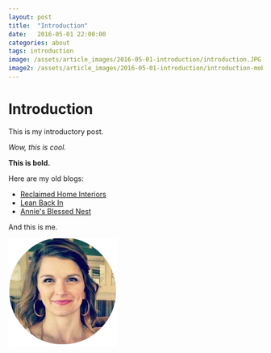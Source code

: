 ```yaml
---
layout: post
title:  "Introduction"
date:   2016-05-01 22:00:00
categories: about
tags: introduction
image: /assets/article_images/2016-05-01-introduction/introduction.JPG
image2: /assets/article_images/2016-05-01-introduction/introduction-mobile.JPG
---
```

# Introduction
This is my introductory post. 

*Wow, this is cool.*

**This is bold.**

Here are my old blogs:

* [Reclaimed Home Interiors](http://reclaimed.house)
* [Lean Back In](http://leanin.life)
* [Annie's Blessed Nest](http://anniesblessednest.com)

And this is me.

![](/assets/article_images/2016-05-01-introduction/AnnieHedgpeth.png)
